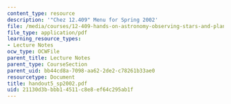 ```yaml
---
content_type: resource
description: '"Chez 12.409" Menu for Spring 2002'
file: /media/courses/12-409-hands-on-astronomy-observing-stars-and-planets-spring-2002/21130d3bbbb14511c8e8ef64c295ab1f_handout5_sp2002.pdf
file_type: application/pdf
learning_resource_types:
- Lecture Notes
ocw_type: OCWFile
parent_title: Lecture Notes
parent_type: CourseSection
parent_uid: bb44cd8a-7098-aa62-2de2-c78261b33ae0
resourcetype: Document
title: handout5_sp2002.pdf
uid: 21130d3b-bbb1-4511-c8e8-ef64c295ab1f
---
```

